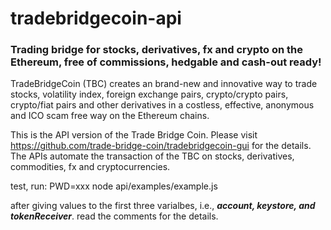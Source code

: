 # tradebridgecoin-api

### Trading bridge for stocks, derivatives, fx and crypto on the Ethereum, free of commissions, hedgable and cash-out ready!

TradeBridgeCoin (TBC) creates an brand-new and innovative way to trade stocks, volatility index, foreign exchange pairs, crypto/crypto pairs, crypto/fiat pairs and other derivatives in a costless, effective, anonymous and ICO scam free way on the Ethereum chains.

This is the API version of the Trade Bridge Coin. Please visit https://github.com/trade-bridge-coin/tradebridgecoin-gui for the details.
The APIs automate the transaction of the TBC on stocks, derivatives, commodities, fx and cryptocurrencies.

test, run:
PWD=xxx node api/examples/example.js

after giving values to the first three varialbes, i.e., ___account, keystore, and tokenReceiver___. read the comments for the details.

